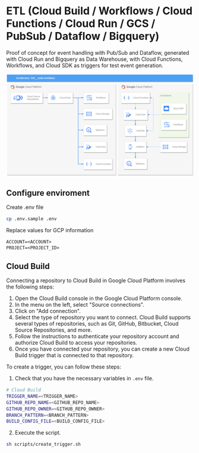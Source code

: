# ETL (Cloud Build / Workflows / Cloud Functions / Cloud Run / GCS / PubSub / Dataflow / Bigquery)

Proof of concept for event handling with Pub/Sub and Dataflow, generated with Cloud Run and Bigquery as Data Warehouse, with Cloud Functions, Workflows, and Cloud SDK as triggers for test event generation.

![architecture](./docs/architecture.png)


## Configure enviroment

Create .env file
```bash
cp .env.sample .env
```

Replace values for GCP information
```
ACCOUNT=<ACCOUNT>
PROJECT=<PROJECT_ID>
```

## Cloud Build
Connecting a repository to Cloud Build in Google Cloud Platform involves the following steps:

1. Open the Cloud Build console in the Google Cloud Platform console.
2. In the menu on the left, select "Source connections".
3. Click on "Add connection".
4. Select the type of repository you want to connect. Cloud Build supports several types of repositories, such as Git, GitHub, Bitbucket, Cloud Source Repositories, and more.
5. Follow the instructions to authenticate your repository account and authorize Cloud Build to access your repositories.
6. Once you have connected your repository, you can create a new Cloud Build trigger that is connected to that repository.


To create a trigger, you can follow these steps:

1. Check that you have the necessary variables in `.env` file.
```bash
# Cloud Build
TRIGGER_NAME=<TRIGGER_NAME>
GITHUB_REPO_NAME=<GITHUB_REPO_NAME>
GITHUB_REPO_OWNER=<GITHUB_REPO_OWNER>
BRANCH_PATTERN=<BRANCH_PATTERN>
BUILD_CONFIG_FILE=<BUILD_CONFIG_FILE>
```

2. Execute the script.
```bash
sh scripts/create_trigger.sh
```
